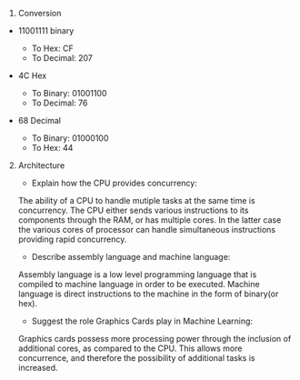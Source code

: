 1. Conversion
 
  * 11001111 binary
     - To Hex: CF
     - To Decimal: 207
  
  * 4C Hex
     - To Binary: 01001100
     - To Decimal: 76
  
  * 68 Decimal
     - To Binary: 01000100
     - To Hex: 44

2. Architecture
  
   * Explain how the CPU provides concurrency:

    The ability of a CPU to handle mutiple tasks at the same time is concurrency.  The CPU either sends various instructions to its components through the RAM, or has multiple cores.  In the latter case the various cores of processor can handle simultaneous instructions providing rapid concurrency.

   * Describe assembly language and machine language:

    Assembly language is a low level programming language that is compiled to machine language in order to be executed.  Machine language is direct instructions to the machine in the form of binary(or hex).

   * Suggest the role Graphics Cards play in Machine Learning:

    Graphics cards possess more processing power through the inclusion of additional cores, as compared to the CPU.   This allows more concurrence, and therefore the possibility of additional tasks is increased.  